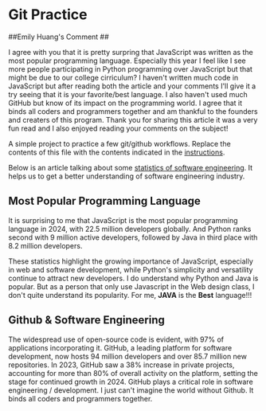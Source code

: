 # Git Practice

##Emily Huang's Comment ##

I agree with you that it is pretty surpring that JavaScript was written as the most popular programming language. Especially this year I feel like I see more people participating in Python programming over JavaScript but that might be due to our college cirriculum? I haven't written much code in JavaScript but after reading both the article and your comments I'll give it a try seeing that it is your favorite/best language. I also haven't used much GitHub but know of its impact on the programming world. I agree that it binds all coders and programmers together and am thankful to the founders and creaters of this program. Thank you for sharing this article it was a very fun read and I also enjoyed reading your comments on the subject!

A simple project to practice a few git/github workflows.  Replace the contents of this file with the contents indicated in the [instructions](./instructions.md).

Below is an article talking about some [statistics of software engineering](https://radixweb.com/blog/software-development-statistics). It helps us to get a better understanding of software engineering industry. 

## Most Popular Programming Language ##
It is surprising to me that JavaScript is the most popular programming language in 2024, with 22.5 million developers globally. And Python ranks second with 9 million active developers, followed by Java in third place with 8.2 million developers. 

These statistics highlight the growing importance of JavaScript, especially in web and software development, while Python's simplicity and versatility continue to attract new developers. I do understand why Python and Java is popular. But as a person that only use Javascript in the Web design class, I don't quite understand its popularity. For me, **JAVA** is the **Best** language!!!

## Github & Software Engineering ##
The widespread use of open-source code is evident, with 97% of applications incorporating it. GitHub, a leading platform for software development, now hosts 94 million developers and over 85.7 million new repositories. In 2023, GitHub saw a 38% increase in private projects, accounting for more than 80% of overall activity on the platform, setting the stage for continued growth in 2024. GitHub plays a critical role in software engineering / development. I just can't imagine the world without Github. It binds all coders and programmers together.
